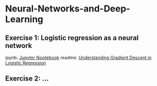 # Neural-Networks-and-Deep-Learning

## Exercise 1: Logistic regression as a neural network
ipynb: [Jupyter Nootebook](https://github.com/Amelet/Neural-Networks-and-Deep-Learning/blob/main/Logistic%20Regression%20as%20a%20Neural%20Network/Logistic_Regression_with_a_Neural_Network_mindset_v6a.ipynb)
readme: [Understanding Gradient Descent in Logistic Regression](https://github.com/Amelet/Neural-Networks-and-Deep-Learning/blob/main/Logistic%20Regression%20as%20a%20Neural%20Network/readme.md)


## Exercise 2: ...
